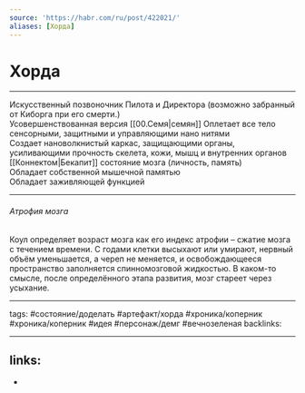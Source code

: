 ```yaml
---
source: 'https://habr.com/ru/post/422021/'
aliases: [Хорда]
---
```


# Хорда
---
Искусственный позвоночник Пилота и Директора (возможно забранный от Киборга при его смерти.)  
Усовершенствованная версия [[00.Семя|семян]]
Оплетает все тело сенсорными, защитными и управляющими нано нитями  
Создает нановолкнистый каркас, защищающими органы, усиливающими прочность скелета, кожи, мышц и внутренних органов  
[[Коннектом|Бекапит]] состояние мозга (личность, память)  
Обладает собственной мышечной памятью  
Обладает заживляющей функцией

---
 
###### Атрофия мозга
Коул определяет возраст мозга как его индекс атрофии – сжатие мозга с течением времени. С годами клетки высыхают или умирают, нервный объём уменьшается, а череп не меняется, и освобождающееся пространство заполняется спинномозговой жидкостью. В каком-то смысле, после определённого этапа развития, мозг стареет через усыхание.

---

tags: #состояние/доделать  #артефакт/хорда #хроника/коперник  #хроника/коперник #идея  #персонаж/демг #вечнозеленая 
backlinks:

---

## links:

-
